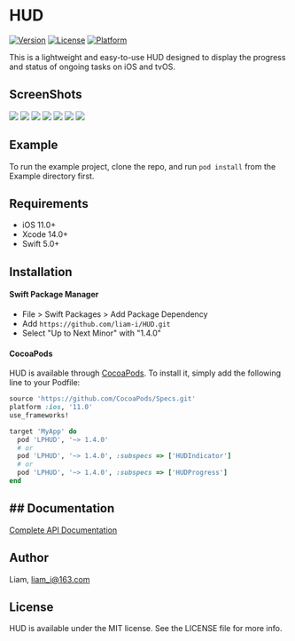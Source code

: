 # HUD

<!-- [![CI Status](https://img.shields.io/travis/Liam/HUD.svg?style=flat)](https://travis-ci.org/Liam/HUD) -->
[![Version](https://img.shields.io/cocoapods/v/LPHUD.svg?style=flat)](https://cocoapods.org/pods/LPHUD)
[![License](https://img.shields.io/cocoapods/l/LPHUD.svg?style=flat)](https://cocoapods.org/pods/LPHUD)
[![Platform](https://img.shields.io/cocoapods/p/LPHUD.svg?style=flat)](https://cocoapods.org/pods/LPHUD)

This is a lightweight and easy-to-use HUD designed to display the progress and status of ongoing tasks on iOS and tvOS.

## ScreenShots

[![](https://raw.githubusercontent.com/wiki/liam-i/HUD/Screenshots/1-small.png)](https://raw.githubusercontent.com/wiki/liam-i/HUD/Screenshots/1.png)
[![](https://raw.githubusercontent.com/wiki/liam-i/HUD/Screenshots/2-small.png)](https://raw.githubusercontent.com/wiki/liam-i/HUD/Screenshots/2.png)
[![](https://raw.githubusercontent.com/wiki/liam-i/HUD/Screenshots/3-small.png)](https://raw.githubusercontent.com/wiki/liam-i/HUD/Screenshots/3.png)
[![](https://raw.githubusercontent.com/wiki/liam-i/HUD/Screenshots/4-small.png)](https://raw.githubusercontent.com/wiki/liam-i/HUD/Screenshots/4.png)
[![](https://raw.githubusercontent.com/wiki/liam-i/HUD/Screenshots/5-small.png)](https://raw.githubusercontent.com/wiki/liam-i/HUD/Screenshots/5.png)
[![](https://raw.githubusercontent.com/wiki/liam-i/HUD/Screenshots/6-small.png)](https://raw.githubusercontent.com/wiki/liam-i/HUD/Screenshots/6.png)
[![](https://raw.githubusercontent.com/wiki/liam-i/HUD/Screenshots/7-small.png)](https://raw.githubusercontent.com/wiki/liam-i/HUD/Screenshots/7.png)

## Example

To run the example project, clone the repo, and run `pod install` from the Example directory first.

## Requirements

* iOS 11.0+ 
* Xcode 14.0+
* Swift 5.0+

## Installation

#### Swift Package Manager

- File > Swift Packages > Add Package Dependency
- Add `https://github.com/liam-i/HUD.git`
- Select "Up to Next Minor" with "1.4.0"

#### CocoaPods

HUD is available through [CocoaPods](https://cocoapods.org). To install it, simply add the following line to your Podfile:

```ruby
source 'https://github.com/CocoaPods/Specs.git'
platform :ios, '11.0'
use_frameworks!

target 'MyApp' do
  pod 'LPHUD', '~> 1.4.0'
  # or
  pod 'LPHUD', '~> 1.4.0', :subspecs => ['HUDIndicator']
  # or
  pod 'LPHUD', '~> 1.4.0', :subspecs => ['HUDProgress']
end
```

## ## Documentation

[Complete API Documentation](https://liam-i.github.io/HUD/documentation/lphud)

## Author

Liam, liam_i@163.com

## License

HUD is available under the MIT license. See the LICENSE file for more info.
